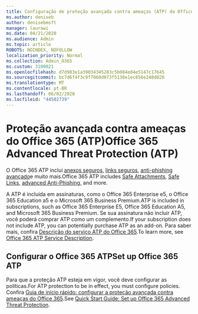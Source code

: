 ```yaml
---
title: Configuração de proteção avançada contra ameaças (ATP) do Office 365
ms.author: deniseb
author: denisebmsft
manager: laurawi
ms.date: 04/21/2020
ms.audience: Admin
ms.topic: article
ROBOTS: NOINDEX, NOFOLLOW
localization_priority: Normal
ms.collection: Admin_O365
ms.custom: 3100021
ms.openlocfilehash: d7d983e1a39034345283c5b084e84e5147c17645
ms.sourcegitcommit: bc7d6f4f3c9f7060d073f5130e1ec856e248d020
ms.translationtype: MT
ms.contentlocale: pt-BR
ms.lasthandoff: 06/02/2020
ms.locfileid: "44502739"
---
```

# <a name="office-365-advanced-threat-protection-atp"></a><span data-ttu-id="f02a7-102">Proteção avançada contra ameaças do Office 365 (ATP)</span><span class="sxs-lookup"><span data-stu-id="f02a7-102">Office 365 Advanced Threat Protection (ATP)</span></span>

<span data-ttu-id="f02a7-103">O Office 365 ATP inclui [anexos seguros](https://docs.microsoft.com/microsoft-365/security/office-365-security/atp-safe-attachments), [links seguros](https://docs.microsoft.com/microsoft-365/security/office-365-security/atp-safe-links), [anti-phishing avançado](https://docs.microsoft.com/microsoft-365/security/office-365-security/atp-anti-phishing)e muito mais.</span><span class="sxs-lookup"><span data-stu-id="f02a7-103">Office 365 ATP includes [Safe Attachments](https://docs.microsoft.com/microsoft-365/security/office-365-security/atp-safe-attachments), [Safe Links](https://docs.microsoft.com/microsoft-365/security/office-365-security/atp-safe-links), [advanced Anti-Phishing](https://docs.microsoft.com/microsoft-365/security/office-365-security/atp-anti-phishing), and more.</span></span> 

<span data-ttu-id="f02a7-104">A ATP é incluída em assinaturas, como o Office 365 Enterprise e5, o Office 365 Education a5 e o Microsoft 365 Business Premium.</span><span class="sxs-lookup"><span data-stu-id="f02a7-104">ATP is included in subscriptions, such as Office 365 Enterprise E5, Office 365 Education A5, and Microsoft 365 Business Premium.</span></span> <span data-ttu-id="f02a7-105">Se sua assinatura não incluir ATP, você poderá comprar ATP como um complemento.</span><span class="sxs-lookup"><span data-stu-id="f02a7-105">If your subscription does not include ATP, you can potentially purchase ATP as an add-on.</span></span> <span data-ttu-id="f02a7-106">Para saber mais, confira [Descrição do serviço ATP do Office 365](https://docs.microsoft.com/office365/servicedescriptions/office-365-advanced-threat-protection-service-description).</span><span class="sxs-lookup"><span data-stu-id="f02a7-106">To learn more, see [Office 365 ATP Service Description](https://docs.microsoft.com/office365/servicedescriptions/office-365-advanced-threat-protection-service-description).</span></span>

## <a name="set-up-office-365-atp"></a><span data-ttu-id="f02a7-107">Configurar o Office 365 ATP</span><span class="sxs-lookup"><span data-stu-id="f02a7-107">Set up Office 365 ATP</span></span>

<span data-ttu-id="f02a7-108">Para que a proteção ATP esteja em vigor, você deve configurar as políticas.</span><span class="sxs-lookup"><span data-stu-id="f02a7-108">For ATP protection to be in effect, you must configure policies.</span></span> <span data-ttu-id="f02a7-109">Confira [Guia de início rápido: configurar a proteção avançada contra ameaças do Office 365](https://docs.microsoft.com/office365/securitycompliance/checklist-atp-setup).</span><span class="sxs-lookup"><span data-stu-id="f02a7-109">See [Quick Start Guide: Set up Office 365 Advanced Threat Protection](https://docs.microsoft.com/office365/securitycompliance/checklist-atp-setup).</span></span>

